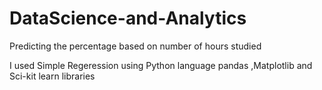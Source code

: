 # DataScience-and-Analytics
Predicting the percentage based on number of hours studied

I used Simple Regeression using Python language  pandas ,Matplotlib and Sci-kit learn libraries
